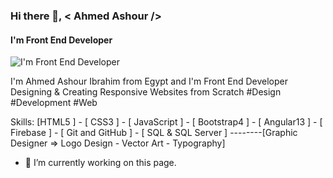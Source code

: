 ### Hi there 👋, < Ahmed Ashour />
#### I'm Front End Developer  
![I'm Front End Developer  ](https://pbs.twimg.com/profile_images/1366075387655163909/3jeG4SMX_400x400.jpg)

I'm Ahmed Ashour Ibrahim from Egypt and I'm Front End Developer Designing & Creating Responsive Websites from Scratch 
#Design
#Development
#Web

Skills: [HTML5 ]  - [ CSS3 ] - [ JavaScript ] - [ Bootstrap4 ] - [ Angular13 ] - [ Firebase ] - [ Git and GitHub ] - [ SQL &  SQL Server ] --------[Graphic Designer => Logo Design - Vector Art - Typography] 

- 🔭 I’m currently working on this page. 





<!---
ash356/ash356 is a ✨ special ✨ repository because its `README.md` (this file) appears on your GitHub profile.
You can click the Preview link to take a look at your changes.
--->
